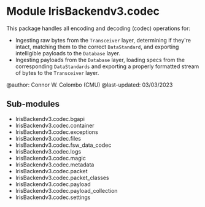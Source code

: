 Module IrisBackendv3.codec
==========================
This package handles all encoding and decoding (codec) operations for:
- Ingesting raw bytes from the `Transceiver` layer, determining if they're 
intact, matching them to the correct `DataStandard`, and exporting intelligible 
payloads to the `Database` layer.
- Ingesting payloads from the `Database` layer, loading specs from the
corresponding `DataStandards` and exporting a properly formatted stream of bytes 
to the `Transceiver` layer.

@author: Connor W. Colombo (CMU)
@last-updated: 03/03/2023

Sub-modules
-----------
* IrisBackendv3.codec.bgapi
* IrisBackendv3.codec.container
* IrisBackendv3.codec.exceptions
* IrisBackendv3.codec.files
* IrisBackendv3.codec.fsw_data_codec
* IrisBackendv3.codec.logs
* IrisBackendv3.codec.magic
* IrisBackendv3.codec.metadata
* IrisBackendv3.codec.packet
* IrisBackendv3.codec.packet_classes
* IrisBackendv3.codec.payload
* IrisBackendv3.codec.payload_collection
* IrisBackendv3.codec.settings